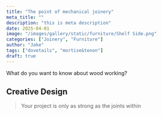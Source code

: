 ```yaml
---
title: "The point of mechanical joinery"
meta_title: ""
description: "this is meta description"
date: 2025-04-01
image: "/images/gallery/static/furniture/Shelf Side.png"
categories: ["Joinery", "Furniture"]
author: "Jake"
tags: ["dovetails", "mortise&tenon"]
draft: true
---
```


What do you want to know about wood working?

## Creative Design

> Your project is only as strong as the joints within
